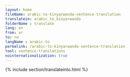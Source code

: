 ```yaml
---
layout: home
fileName: arabic-to-kinyarwanda-sentence-translation
translatein: arabic_to_kinyarwanda
folderName : translate
lang: en
from: ar
to: rw
langName : arabic-to
permalink: /arabic-to-kinyarwanda-sentence-translation
tool: sentence-translations
nointernationalization: true
---
```

{% include section/translateinto.html %}

